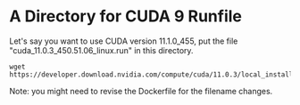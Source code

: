 # A Directory for CUDA 9 Runfile

Let's say you want to use CUDA version 11.1.0_455, put the file "cuda_11.0.3_450.51.06_linux.run" in this directory.
```
wget https://developer.download.nvidia.com/compute/cuda/11.0.3/local_installers/cuda_11.0.3_450.51.06_linux.run
```
Note: you might need to revise the Dockerfile for the filename changes.
